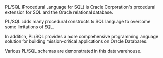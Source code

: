 PL/SQL (Procedural Language for SQL) is Oracle Corporation's procedural extension for SQL and the Oracle relational database.

PL/SQL adds many procedural constructs to SQL language to overcome some limitations of SQL.

In addition, PL/SQL provides a more comprehensive programming language solution for building mission-critical applications on Oracle Databases.

Various PL/SQL schemas are demonstrated in this data warehouse.
